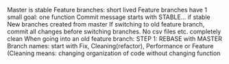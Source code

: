 Master is stable
Feature branches: short lived
Feature branches have 1 small goal: one function
Commit message starts with STABLE... if stable
New branches created from master
If switching to old feature branch, commit all changes before switching branches. No csv files etc. completely clean
When going into an old feature branch: STEP 1: REBASE with MASTER
Branch names: start with Fix, Cleaning(refactor), Performance or Feature  (Cleaning means: changing organization of code without changing function